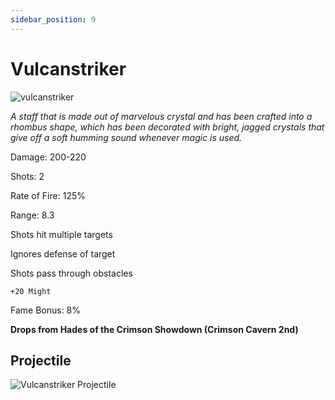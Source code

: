 ```yaml
---
sidebar_position: 9
---
```


# Vulcanstriker

![vulcanstriker](https://vwiki.valorserver.com/api/item/picture/vulcanstriker)

<i>A staff that is made out of marvelous crystal and has been crafted into a rhombus shape, which has been decorated with bright, jagged crystals that give off a soft humming sound whenever magic is used.</i>

Damage: 200-220

Shots: 2

Rate of Fire: 125%

Range: 8.3

Shots hit multiple targets

Ignores defense of target

Shots pass through obstacles

    +20 Might

Fame Bonus: 8%

**Drops from Hades of the Crimson Showdown (Crimson Cavern 2nd)**

## Projectile

![Vulcanstriker Projectile](https://cdn.discordapp.com/attachments/953134990428868629/953303799274020944/vulcanstriker.gif)
